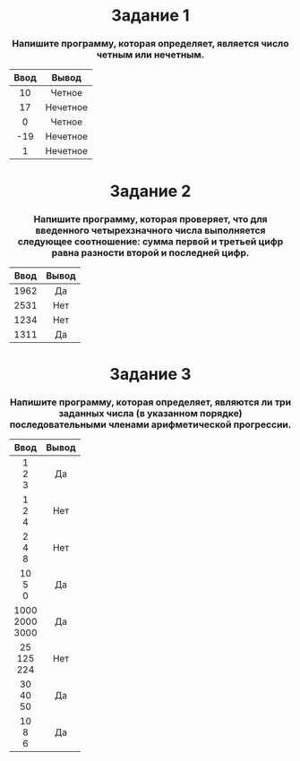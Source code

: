 <h1 align="center">Задание 1</h1>
<h3 align="center">Напишите программу, которая определяет, является число четным или нечетным.</h3>
  
| Ввод   | Вывод    |
| :----: |:--------:|
|   10   | Четное   |
|   17   | Нечетное |
|    0   | Четное   |
|  -19   | Нечетное |
|    1   | Нечетное |


<h1 align="center">Задание 2</h1>
<h3 align="center">Напишите программу, которая проверяет, что для введенного четырехзначного числа выполняется следующее соотношение: сумма первой и третьей цифр равна разности второй и последней цифр.</h3>

| Ввод   | Вывод |
| :----: |:-----:|
| 1962   | Да    |
| 2531   | Нет   |
| 1234   | Нет   |
| 1311   | Да    |

<h1 align="center">Задание 3</h1>
<h3 align="center">Напишите программу, которая определяет, являются ли три заданных числа (в указанном порядке) последовательными членами арифметической прогрессии.</h3>

| Ввод   | Вывод |
| :----: |:-----:|
| 1<br />2<br />3   | Да    |
| 1<br />2<br />4   | Нет   |
| 2<br />4<br />8   | Нет   |
| 10<br />5<br />0   | Да    |
| 1000<br />2000<br />3000   | Да    |
| 25<br />125<br />224   | Нет    |
| 30<br />40<br />50   | Да    |
| 10<br />8<br />6   | Да    |

